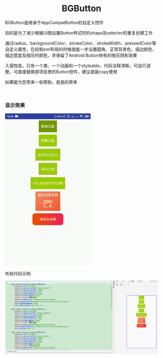 <html>
<body>
<h1 align="center">BGButton</h1>
<p>BGButton是继承于AppCompatButton的自定义控件</p>
<p>目的是为了减少根据UI图设置Button样式时的shape及selector的重复创建工作</p>
<p>通过radius、backgroundColor、strokeColor、strokeWidth、pressedColor等自定义属性，在绘制xml布局的时候就能一步设置圆角、正常背景色、描边颜色、描边宽度及按压时颜色，并保留了Android Button特有的按压阴影效果</p>
<p>入侵性低，只有一个类、一个动画和一个styleable，代码注释清晰，可自行调整，可直接替换原项目里的Button控件，建议直接copy使用</p>
<p>如果能为您带来一些帮助，是我的荣幸</p>
 <br/>
<h3>显示效果</h3>
<img src="https://github.com/ziwenL/BGButton/blob/master/readme/images/readme_demonstration.gif?raw=true" />
<p>布局代码示例</p>
<img src="https://github.com/ziwenL/BGButton/blob/master/readme/images/readme_code_demonstration.png?raw=true"/>
</body>
<html>
